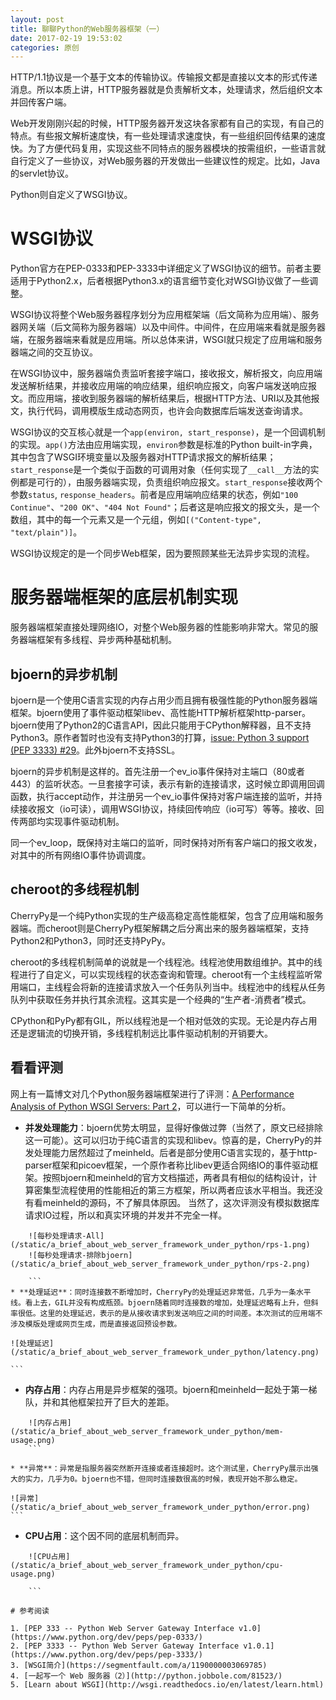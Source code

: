 ```yaml
---
layout: post
title: 聊聊Python的Web服务器框架（一）
date: 2017-02-19 19:53:02
categories: 原创
---
```


HTTP/1.1协议是一个基于文本的传输协议。传输报文都是直接以文本的形式传递消息。所以本质上讲，HTTP服务器就是负责解析文本，处理请求，然后组织文本并回传客户端。

Web开发刚刚兴起的时候，HTTP服务器开发这块各家都有自己的实现，有自己的特点。有些报文解析速度快，有一些处理请求速度快，有一些组织回传结果的速度快。为了方便代码复用，实现这些不同特点的服务器模块的按需组织，一些语言就自行定义了一些协议，对Web服务器的开发做出一些建议性的规定。比如，Java的servlet协议。

Python则自定义了WSGI协议。

# WSGI协议

Python官方在PEP-0333和PEP-3333中详细定义了WSGI协议的细节。前者主要适用于Python2.x，后者根据Python3.x的语言细节变化对WSGI协议做了一些调整。

WSGI协议将整个Web服务器程序划分为应用框架端（后文简称为应用端）、服务器网关端（后文简称为服务器端）以及中间件。中间件，在应用端来看就是服务器端，在服务器端来看就是应用端。所以总体来讲，WSGI就只规定了应用端和服务器端之间的交互协议。

在WSGI协议中，服务器端负责监听套接字端口，接收报文，解析报文，向应用端发送解析结果，并接收应用端的响应结果，组织响应报文，向客户端发送响应报文。而应用端，接收到服务器端的解析结果后，根据HTTP方法、URI以及其他报文，执行代码，调用模版生成动态网页，也许会向数据库后端发送查询请求。

WSGI协议的交互核心就是一个`app(environ, start_response)`，是一个回调机制的实现。`app()`方法由应用端实现，`environ`参数是标准的Python built-in字典，其中包含了WSGI环境变量以及服务器对HTTP请求报文的解析结果；`start_response`是一个类似于函数的可调用对象（任何实现了`__call__`方法的实例都是可行的），由服务器端实现，负责组织响应报文。`start_response`接收两个参数`status`, `response_headers`。前者是应用端响应结果的状态，例如`"100 Continue"`、`"200 OK"`、`"404 Not Found"`；后者这是响应报文的报文头，是一个数组，其中的每一个元素又是一个元组，例如`[("Content-type", "text/plain")]`。

WSGI协议规定的是一个同步Web框架，因为要照顾某些无法异步实现的流程。

# 服务器端框架的底层机制实现

服务器端框架直接处理网络IO，对整个Web服务器的性能影响非常大。常见的服务器端框架有多线程、异步两种基础机制。

## bjoern的异步机制

bjoern是一个使用C语言实现的内存占用少而且拥有极强性能的Python服务器端框架。bjoern使用了事件驱动框架libev、高性能HTTP解析框架http-parser。bjoern使用了Python2的C语言API，因此只能用于CPython解释器，且不支持Python3。原作者暂时也没有支持Python3的打算，[issue: Python 3 support (PEP 3333) #29](https://github.com/jonashaag/bjoern/issues/29)。此外bjoern不支持SSL。

bjoern的异步机制是这样的。首先注册一个ev\_io事件保持对主端口（80或者443）的监听状态。一旦套接字可读，表示有新的连接请求，这时候立即调用回调函数，执行accept动作，并注册另一个ev\_io事件保持对客户端连接的监听，并持续接收报文（io可读），调用WSGI协议，持续回传响应（io可写）等等。接收、回传两部均实现事件驱动机制。

同一个ev\_loop，既保持对主端口的监听，同时保持对所有客户端口的报文收发，对其中的所有网络IO事件协调调度。

## cheroot的多线程机制

CherryPy是一个纯Python实现的生产级高稳定高性能框架，包含了应用端和服务器端。而cheroot则是CherryPy框架解耦之后分离出来的服务器端框架，支持Python2和Python3，同时还支持PyPy。

cheroot的多线程机制简单的说就是一个线程池。线程池使用数组维护。其中的线程进行了自定义，可以实现线程的状态查询和管理。cheroot有一个主线程监听常用端口，主线程会将新的连接请求放入一个任务队列当中。线程池中的线程从任务队列中获取任务并执行其余流程。这其实是一个经典的“生产者-消费者”模式。

CPython和PyPy都有GIL，所以线程池是一个相对低效的实现。无论是内存占用还是逻辑流的切换开销，多线程机制远比事件驱动机制的开销要大。

## 看看评测

网上有一篇博文对几个Python服务器端框架进行了评测：[A Performance Analysis of Python WSGI Servers: Part 2](https://blog.appdynamics.com/engineering/a-performance-analysis-of-python-wsgi-servers-part-2/)，可以进行一下简单的分析。

* **并发处理能力**：bjoern优势太明显，显得好像做过弊（当然了，原文已经排除这一可能）。这可以归功于纯C语言的实现和libev。惊喜的是，CherryPy的并发处理能力居然超过了meinheld。后者是部分使用C语言实现的，基于http-parser框架和picoev框架，一个原作者称比libev更适合网络IO的事件驱动框架。按照bjoern和meinheld的官方文档描述，两者具有相似的结构设计，计算密集型流程使用的性能相近的第三方框架，所以两者应该水平相当。我还没有看meinheld的源码，不了解具体原因。 当然了，这次评测没有模拟数据库请求IO过程，所以和真实环境的并发并不完全一样。

```
	![每秒处理请求-All](/static/a_brief_about_web_server_framework_under_python/rps-1.png)
	![每秒处理请求-排除bjoern](/static/a_brief_about_web_server_framework_under_python/rps-2.png)
	
	```
* **处理延迟**：同时连接数不断增加时，CherryPy的处理延迟非常低，几乎为一条水平线。看上去，GIL并没有构成瓶颈。bjoern随着同时连接数的增加，处理延迟略有上升，但斜率很低。这里的处理延迟，表示的是从接收请求到发送响应之间的时间差。本次测试的应用端不涉及模版处理或网页生成，而是直接返回预设参数。

```
	![处理延迟](/static/a_brief_about_web_server_framework_under_python/latency.png)
	
	```
* **内存占用**：内存占用是异步框架的强项。bjoern和meinheld一起处于第一梯队，并和其他框架拉开了巨大的差距。

```
	![内存占用](/static/a_brief_about_web_server_framework_under_python/mem-usage.png)
	```
	
* **异常**：异常是指服务器突然断开连接或者连接超时。这个测试里，CherryPy展示出强大的实力，几乎为0。bjoern也不错，但同时连接数很高的时候，表现开始不那么稳定。 

```   
	![异常](/static/a_brief_about_web_server_framework_under_python/error.png)
	```
	
* **CPU占用**：这个因不同的底层机制而异。

```
	![CPU占用](/static/a_brief_about_web_server_framework_under_python/cpu-usage.png)
	
	```

# 参考阅读

1. [PEP 333 -- Python Web Server Gateway Interface v1.0](https://www.python.org/dev/peps/pep-0333/)
2. [PEP 3333 -- Python Web Server Gateway Interface v1.0.1](https://www.python.org/dev/peps/pep-3333/)
3. [WSGI简介](https://segmentfault.com/a/1190000003069785)
4. [一起写一个 Web 服务器（2）](http://python.jobbole.com/81523/)
5. [Learn about WSGI](http://wsgi.readthedocs.io/en/latest/learn.html)